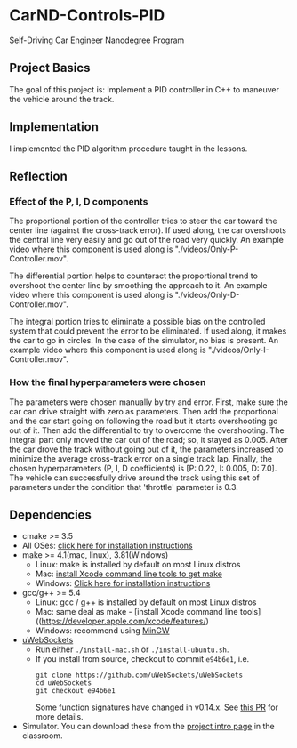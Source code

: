 # CarND-Controls-PID
Self-Driving Car Engineer Nanodegree Program

## Project Basics
The goal of this project is:
Implement a PID controller in C++ to maneuver the vehicle around the track.

## Implementation
I implemented the PID algorithm procedure taught in the lessons.

## Reflection

### Effect of the P, I, D components
The proportional portion of the controller tries to steer the car toward the center line (against the cross-track error). If used along, the car overshoots the central line very easily and go out of the road very quickly. An example video where this component is used along is "./videos/Only-P-Controller.mov".

The differential portion helps to counteract the proportional trend to overshoot the center line by smoothing the approach to it. An example video where this component is used along is "./videos/Only-D-Controller.mov".

The integral portion tries to eliminate a possible bias on the controlled system that could prevent the error to be eliminated. If used along, it makes the car to go in circles. In the case of the simulator, no bias is present. An example video where this component is used along is "./videos/Only-I-Controller.mov".

### How the final hyperparameters were chosen
The parameters were chosen manually by try and error. First, make sure the car can drive straight with zero as parameters. Then add the proportional and the car start going on following the road but it starts overshooting go out of it. Then add the differential to try to overcome the overshooting. The integral part only moved the car out of the road; so, it stayed as 0.005. After the car drove the track without going out of it, the parameters increased to minimize the average cross-track error on a single track lap. 
Finally, the chosen hyperparameters (P, I, D coefficients) is [P: 0.22, I: 0.005, D: 7.0]. The vehicle can successfully drive around the track using this set of parameters under the condition that 'throttle' parameter is 0.3.

## Dependencies

* cmake >= 3.5
 * All OSes: [click here for installation instructions](https://cmake.org/install/)
* make >= 4.1(mac, linux), 3.81(Windows)
  * Linux: make is installed by default on most Linux distros
  * Mac: [install Xcode command line tools to get make](https://developer.apple.com/xcode/features/)
  * Windows: [Click here for installation instructions](http://gnuwin32.sourceforge.net/packages/make.htm)
* gcc/g++ >= 5.4
  * Linux: gcc / g++ is installed by default on most Linux distros
  * Mac: same deal as make - [install Xcode command line tools]((https://developer.apple.com/xcode/features/)
  * Windows: recommend using [MinGW](http://www.mingw.org/)
* [uWebSockets](https://github.com/uWebSockets/uWebSockets)
  * Run either `./install-mac.sh` or `./install-ubuntu.sh`.
  * If you install from source, checkout to commit `e94b6e1`, i.e.
    ```
    git clone https://github.com/uWebSockets/uWebSockets 
    cd uWebSockets
    git checkout e94b6e1
    ```
    Some function signatures have changed in v0.14.x. See [this PR](https://github.com/udacity/CarND-MPC-Project/pull/3) for more details.
* Simulator. You can download these from the [project intro page](https://github.com/udacity/self-driving-car-sim/releases) in the classroom.